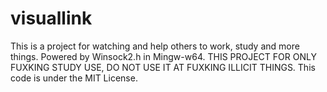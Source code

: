 # visuallink
This is a project for watching and help others to work, study and more things. Powered by Winsock2.h in Mingw-w64.
THIS PROJECT FOR ONLY FUXKING STUDY USE, DO NOT USE IT AT FUXKING ILLICIT THINGS.
This code is under the MIT License.
